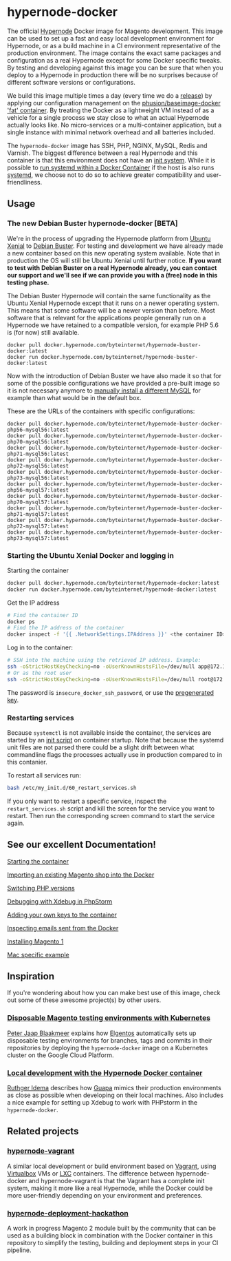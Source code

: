 # hypernode-docker

The official [Hypernode](http://hypernode.com/) Docker image for Magento development. This image can be used to set up a fast and easy local development environment for Hypernode, or as a build machine in a CI environment representative of the production environment. The image contains the exact same packages and configuration as a real Hypernode except for some Docker specific tweaks. By testing and developing against this image you can be sure that when you deploy to a Hypernode in production there will be no surprises because of different software versions or configurations.

We build this image multiple times a day (every time we do a [release](https://support.hypernode.com/category/changelog/)) by applying our configuration management on the [phusion/baseimage-docker](https://github.com/phusion/baseimage-docker) ['fat' container](https://blog.phusion.nl/2015/01/20/baseimage-docker-fat-containers-treating-containers-vms/). By treating the Docker as a lightweight VM instead of as a vehicle for a single process we stay close to what an actual Hypernode actually looks like. No micro-services or a multi-container application, but a single instance with minimal network overhead and all batteries included.

The `hypernode-docker` image has SSH, PHP, NGINX, MySQL, Redis and Varnish. The biggest difference between a real Hypernode and this container is that this environment does not have an [init system](https://en.wikipedia.org/wiki/Init). While it is possible to [run systemd within a Docker Container](https://developers.redhat.com/blog/2014/05/05/running-systemd-within-docker-container/) if the host is also runs [systemd](https://www.freedesktop.org/wiki/Software/systemd/), we choose not to do so to achieve greater compatibility and user-friendliness.

## Usage

### The new Debian Buster hypernode-docker [BETA]

We're in the process of upgrading the Hypernode platform from [Ubuntu Xenial](https://wiki.ubuntu.com/XenialXerus/ReleaseNotes) to [Debian Buster](https://www.debian.org/releases/buster/). For testing and development we have already made a new container based on this new operating system available. Note that in production the OS will still be Ubuntu Xenial until further notice. **If you want to test with Debian Buster on a real Hypernode already, you can contact our support and we'll see if we can provide you with a (free) node in this testing phase.**

The Debian Buster Hypernode will contain the same functionality as the Ubuntu Xenial Hypernode except that it runs on a newer operating system. This means that some software will be a newer version than before. Most software that is relevant for the applications people generally run on a Hypernode we have retained to a compatible version, for example PHP 5.6 is (for now) still available.

```
docker pull docker.hypernode.com/byteinternet/hypernode-buster-docker:latest
docker run docker.hypernode.com/byteinternet/hypernode-buster-docker:latest
```

Now with the introduction of Debian Buster we have also made it so that for some of the possible configurations we have provided a pre-built image so it is not necessary anymore to [manually install a different MySQL](https://github.com/ByteInternet/hypernode-docker/issues/33) for example than what would be in the default box.

These are the URLs of the containers with specific configurations:
```
docker pull docker.hypernode.com/byteinternet/hypernode-buster-docker-php56-mysql56:latest
docker pull docker.hypernode.com/byteinternet/hypernode-buster-docker-php70-mysql56:latest
docker pull docker.hypernode.com/byteinternet/hypernode-buster-docker-php71-mysql56:latest
docker pull docker.hypernode.com/byteinternet/hypernode-buster-docker-php72-mysql56:latest
docker pull docker.hypernode.com/byteinternet/hypernode-buster-docker-php73-mysql56:latest
docker pull docker.hypernode.com/byteinternet/hypernode-buster-docker-php56-mysql57:latest
docker pull docker.hypernode.com/byteinternet/hypernode-buster-docker-php70-mysql57:latest
docker pull docker.hypernode.com/byteinternet/hypernode-buster-docker-php71-mysql57:latest
docker pull docker.hypernode.com/byteinternet/hypernode-buster-docker-php72-mysql57:latest
docker pull docker.hypernode.com/byteinternet/hypernode-buster-docker-php73-mysql57:latest
```

### Starting the Ubuntu Xenial Docker and logging in

Starting the container
```bash
docker pull docker.hypernode.com/byteinternet/hypernode-docker:latest
docker run docker.hypernode.com/byteinternet/hypernode-docker:latest
```

Get the IP address
```bash
# Find the container ID
docker ps
# Find the IP address of the container
docker inspect -f '{{ .NetworkSettings.IPAddress }}' <the container ID>
```

Log in to the container:
```bash
# SSH into the machine using the retrieved IP address. Example:
ssh -oStrictHostKeyChecking=no -oUserKnownHostsFile=/dev/null app@172.17.0.2
# Or as the root user
ssh -oStrictHostKeyChecking=no -oUserKnownHostsFile=/dev/null root@172.17.0.2
```

The password is `insecure_docker_ssh_password`, or use the [pregenerated key](keys/README.md).

### Restarting services

Because `systemctl` is not available inside the container, the services are started by an [init script](https://github.com/phusion/baseimage-docker#running-scripts-during-container-startup) on container startup. Note that because the systemd unit files are not parsed there could be a slight drift between what commandline flags the processes actually use in production compared to in this contanier. 

To restart all services run:

```bash
bash /etc/my_init.d/60_restart_services.sh
```

If you only want to restart a specific service, inspect the `restart_services.sh` script and kill the screen for the service you want to restart. Then run the corresponding screen command to start the service again.

## See our excellent Documentation!

[Starting the container](Documentation/starting-the-container.md)

[Importing an existing Magento shop into the Docker](Documentation/importing-a-shop.md)

[Switching PHP versions](Documentation/switching-php-versions.md)

[Debugging with Xdebug in PhpStorm](Documentation/debugging-with-xdebug-in-phpstorm.md)

[Adding your own keys to the container](Documentation/adding-keys-to-container.md)

[Inspecting emails sent from the Docker](Documentation/inspecting-emails.md)

[Installing Magento 1](Documentation/magento-1-install.md)

[Mac specific example](examples/osx_development/README.md)

## Inspiration

If you're wondering about how you can make best use of this image, check out some of these awesome project(s) by other users.

### [Disposable Magento testing environments with Kubernetes](https://elgentos.nl/blog/disposable-magento-testing-environments-with-k8s/)

[Peter Jaap Blaakmeer](https://github.com/peterjaap) explains how [Elgentos](https://elgentos.nl) automatically sets up disposable testing environments for branches, tags and commits in their repositories by deploying the `hypernode-docker` image on a Kubernetes cluster on the Google Cloud Platform.

### [Local development with the Hypernode Docker container](https://blog.guapa.nl/local-development-with-the-hypernode-docker-container-linux?)

[Ruthger Idema](https://github.com/ruthgeridema) describes how [Guapa](https://www.guapa.nl/) mimics their production environments as close as possible when developing on their local machines. Also includes a nice example for setting up Xdebug to work with PHPstorm in the `hypernode-docker`.

## Related projects

### [hypernode-vagrant](https://github.com/ByteInternet/hypernode-vagrant)

A similar local development or build environment based on [Vagrant](https://github.com/ByteInternet/hypernode-vagrant), using [Virtualbox](https://www.virtualbox.org/) VMs or [LXC](https://linuxcontainers.org/) containers. The difference between hypernode-docker and hypernode-vagrant is that the Vagrant has a complete init system, making it more like a real Hypernode, while the Docker could be more user-friendly depending on your environment and preferences.

### [hypernode-deployment-hackathon](https://github.com/Hypernode/hypernode-deployment-hackathon)

A work in progress Magento 2 module built by the community that can be used as a building block in combination with the Docker container in this repository to simplify the testing, building and deployment steps in your CI pipeline.

